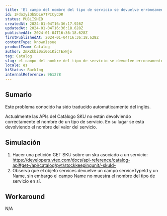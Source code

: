 ```yaml
---
title: 'El campo del nombre del tipo de servicio se devuelve erróneamente a través de la API'
id: 1FdozyiQb5DLe7TPICyCDR
status: PUBLISHED
createdAt: 2024-01-04T16:36:17.926Z
updatedAt: 2024-01-04T16:36:18.628Z
publishedAt: 2024-01-04T16:36:18.628Z
firstPublishedAt: 2024-01-04T16:36:18.628Z
contentType: knownIssue
productTeam: Catalog
author: 2mXZkbi0oi061KicTExNjo
tag: Catalog
slug: el-campo-del-nombre-del-tipo-de-servicio-se-devuelve-erroneamente-a-traves-de-la-api
locale: es
kiStatus: Backlog
internalReference: 961278
---
```


## Sumario

<div class="alert alert-info">
  <p>Este problema conocido ha sido traducido automáticamente del inglés.</p>
</div>


Actualmente las APIs del Catálogo SKU no están devolviendo correctamente el nombre de un tipo de servicio. En su lugar se está devolviendo el nombre del valor del servicio.


##

## Simulación



1. Hacer una petición GET SKU sobre un sku asociado a un servicio: https://developers.vtex.com/docs/api-reference/catalog-api#get-/api/catalog/pvt/stockkeepingunit/-skuId-
2. Observa que el objeto services devuelve un campo serviceTypeId y un Name, sin embargo el campo Name no muestra el nombre del tipo de servicio en sí.



## Workaround


N/A





